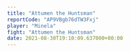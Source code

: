 ```yaml
---
title: "Attumen the Huntsman"
reportCode: "AP9VBgb76dTW3Fxj"
player: "Minela"
fight: "Attumen the Huntsman"
date: 2021-08-30T19:10:09.637000+00:00
---
```

